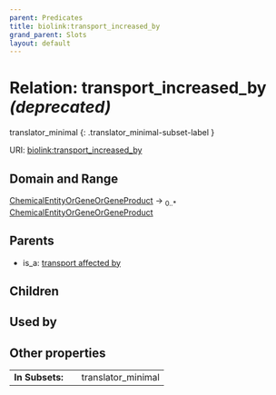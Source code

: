 ```yaml
---
parent: Predicates
title: biolink:transport_increased_by
grand_parent: Slots
layout: default
---
```


# Relation: transport_increased_by _(deprecated)_

translator_minimal
{: .translator_minimal-subset-label }




URI: [biolink:transport_increased_by](https://w3id.org/biolink/vocab/transport_increased_by)

## Domain and Range

[ChemicalEntityOrGeneOrGeneProduct](ChemicalEntityOrGeneOrGeneProduct.md) ->  <sub>0..\*</sub> [ChemicalEntityOrGeneOrGeneProduct](ChemicalEntityOrGeneOrGeneProduct.md)

## Parents

 *  is_a: [transport affected by](transport_affected_by.md)

## Children


## Used by


## Other properties

|  |  |  |
| --- | --- | --- |
| **In Subsets:** | | translator_minimal |

